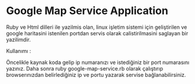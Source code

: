 # Google Map Service Application

Ruby ve Html dilleri ile yazilmis olan, linux işletim sistemi için geliştirilen ve google haritasini istenilen portdan servis olarak calistirilmasini saglayan bir yazilimdir.

Kullanımı :

Öncelikle kaynak koda gelip ip numaranızı ve istediğiniz bir port numarasını yazınız. Daha sonra ruby google-map-service.rb olarak çalıştırıp browserınızdan belirlediğiniz ip ve portu yazarak servise bağlanabilirsiniz.
